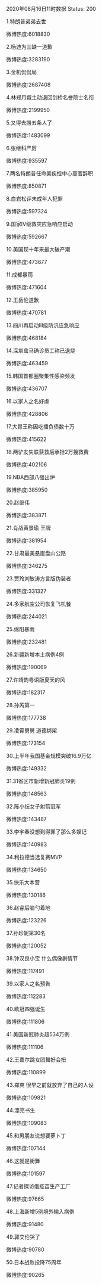 2020年08月16日11时数据
Status: 200

1.特朗普弟弟去世

微博热度:6018830

2.杨迪为三缺一道歉

微博热度:3283190

3.金机侃侃局

微博热度:2687408

4.林郑月娥主动退回剑桥名誉院士名衔

微博热度:2199950

5.又得去捞五条人了

微博热度:1483099

6.张继科严厉

微博热度:935597

7.两名特朗普任命美疾控中心高官辞职

微博热度:850871

8.白岩松评未成年人犯罪

微博热度:597324

9.国家Ⅳ级救灾应急响应启动

微博热度:592667

10.美国现十年来最大破产潮

微博热度:473677

11.成都暴雨

微博热度:471604

12.王岳伦道歉

微博热度:470781

13.四川再启动III级防汛应急响应

微博热度:468184

14.深圳盒马确诊员工称已退烧

微博热度:463459

15.韩国首都圈聚集性感染频发

微博热度:436707

16.以家人之名好虐

微博热度:428806

17.大胃王称因吃播负债数十万

微博热度:415622

18.两驴友失联获救后承担2万搜救费

微博热度:402106

19.NBA西部八强出炉

微博热度:385950

20.赵继伟

微博热度:383871

21.肖战黄景瑜 王牌

微博热度:381954

22.甘肃最美悬崖盘山公路

微博热度:346275

23.贾玲刘敏涛方言版伪装者

微博热度:331327

24.多家航空公司恢复飞机餐

微博热度:244021

25.绵阳暴雨

微博热度:232481

26.新疆新增本土病例4例

微博热度:190069

27.许靖韵粤语版夏天的风

微博热度:182317

28.孙芮第一

微博热度:177738

29.凌霄舅舅 道德绑架

微博热度:173154

30.上半年我国基金规模突破16.9万亿

微博热度:149332

31.31省区市新增新冠肺炎19例

微博热度:148563

32.陈小纭女子射箭冠军

微博热度:143487

33.李宇春没想到得罪了那么多娱记

微博热度:140983

34.利拉德当选复赛MVP

微博热度:134650

35.快乐大本营

微博热度:130186

36.赵睿后脑勺着地

微博热度:123226

37.孙珍妮第30名

微博热度:120052

38.钟汉良小宝 什么偶像剧情节

微博热度:117491

39.以家人之名预告

微博热度:112283

40.欧冠四强诞生

微博热度:111806

41.美国新冠肺炎超534万例

微博热度:111106

42.王嘉尔跳女团舞好会扭

微博热度:110899

43.郑爽 很早之前就放弃了自己的人设

微博热度:109821

44.漂亮书生

微博热度:109083

45.和男朋友说想要萝卜丁

微博热度:107144

46.这就是街舞

微博热度:101597

47.记者探访俄疫苗生产工厂

微博热度:97665

48.上海新增5例境外输入病例

微博热度:91480

49.郭艾伦哭了

微博热度:90780

50.日本战败投降75周年

微博热度:90265

